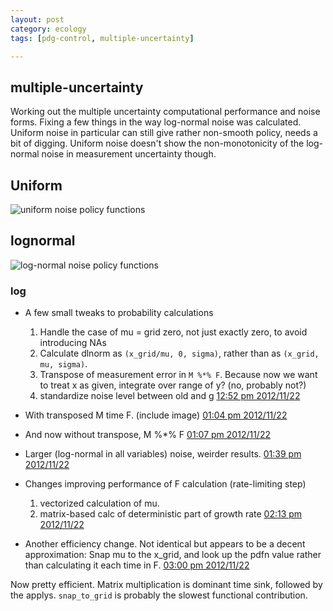 ```yaml
---
layout: post
category: ecology
tags: [pdg-control, multiple-uncertainty]

---
```


## multiple-uncertainty

Working out the multiple uncertainty computational performance and noise forms.  Fixing a few things in the way log-normal noise was calculated.  Uniform noise in particular can still give rather non-smooth policy, needs a bit of digging.  Uniform noise doesn't show the non-monotonicity of the log-normal noise in measurement uncertainty though.  

## Uniform

![uniform noise policy functions](/2012/assets/figures/2012-11-23-bcf87363db-policyfunctions.png) 

## lognormal

![log-normal noise policy functions](/2012/assets/figures/2012-11-22-11f7d70977-policyfunctions.png) 

### log

- A few small tweaks to probability calculations
  1. Handle the case of mu = grid zero, not just exactly zero, to avoid introducing NAs
  2. Calculate dlnorm as `(x_grid/mu, 0, sigma)`, rather than as `(x_grid, mu, sigma)`.
  3. Transpose of measurement error in `M %*% F`.  Because now we want to treat x as given, integrate over range of y?  (no, probably not?)
  4. standardize noise level between old and g [12:52 pm 2012/11/22](https://github.com/cboettig/pdg_control/commit/0f7889f9ce483735228e708b1f0770f295343d1d)

- With transposed M time F. (include image)  [01:04 pm 2012/11/22](https://github.com/cboettig/pdg_control/commit/e277e624334e7f6d2e3367676b032cac3eea26c2)

- And now without transpose, M %*% F [01:07 pm 2012/11/22](https://github.com/cboettig/pdg_control/commit/11f7d709775769c6f1cb1dca38b73d0b3b395742)

- Larger (log-normal in all variables) noise, weirder results. [01:39 pm 2012/11/22](https://github.com/cboettig/pdg_control/commit/ae6f7ff220a566c76330b8204529f3a5ec8aea8c)

- Changes improving performance of F calculation (rate-limiting step)
  1. vectorized calculation of mu.
  2. matrix-based calc of deterministic part of growth rate [02:13 pm 2012/11/22](https://github.com/cboettig/pdg_control/commit/d5f2509c5341dc3be2706dd42caaa7642ec6e782)

- Another efficiency change. Not identical but appears to be a decent approximation: Snap mu to the x_grid, and look up the pdfn value rather than calculating it each time in F. [03:00 pm 2012/11/22](https://github.com/cboettig/pdg_control/commit/f151258fe146199dd34cc0194fea55515e3f8716)


Now pretty efficient. Matrix multiplication is dominant time sink, followed by the applys.  `snap_to_grid` is probably the slowest functional contribution.  

